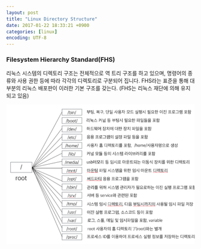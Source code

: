 ```yaml
---
layout: post
title: "Linux Directory Structure"
date: 2017-01-22 18:33:21 +0900
categories: [linux]
encoding: UTF-8
---
```



### Filesystem Hierarchy Standard(FHS)

리눅스 시스템의 디렉토리 구조는 전체적으로 역 트리 구조를 하고 있으며, 명령어의 종류와 사용 권한 등에 따라 각각의 디렉토리로 구분되어 집니다. 
FHS라는 표준을 통해 대부분의 리눅스 배포판이 이러한 기본 구조를 갖는다. (FHS는 리눅스 재단에 의해 유지되고 있음)


![branch Image](https://raw.githubusercontent.com/lee-seul/lee-seul.github.com/master/static/img/_posts/linux_directory_structure.png)





